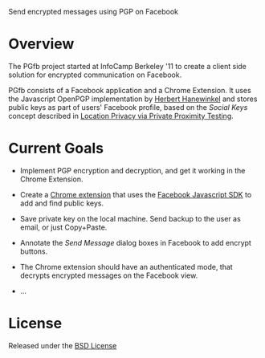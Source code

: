 Send encrypted messages using PGP on Facebook

# Overview

The PGfb project started at InfoCamp Berkeley '11 to create a client side solution for encrypted communication on Facebook. 

PGfb consists of a Facebook application and a Chrome Extension. It uses the Javascript OpenPGP implementation by [Herbert Hanewinkel](http://www.hanewin.net/encrypt/) and stores public keys as part of users' Facebook profile, based on the *Social Keys* concept described in [Location Privacy via Private Proximity Testing](http://crypto.stanford.edu/~dabo/pubs/papers/locpriv.pdf).

# Current Goals

* Implement PGP encryption and decryption, and get it working in the Chrome Extension.

* Create a [Chrome extension](chromex) that uses the [Facebook Javascript SDK](http://developers.facebook.com/docs/reference/javascript/) to add and find public keys. 

* Save private key on the local machine. Send backup to the user as email, or just Copy+Paste.

* Annotate the *Send Message* dialog boxes in Facebook to add encrypt buttons. 

* The Chrome extension should have an authenticated mode, that decrypts encrypted messages on the Facebook view.

* ...
 
# License

Released under the [BSD License](http://creativecommons.org/licenses/BSD/)